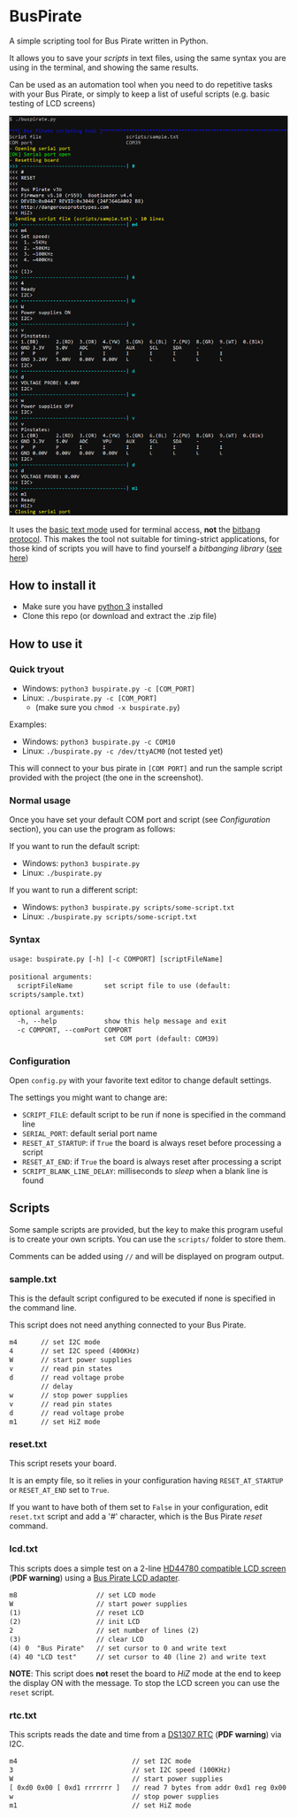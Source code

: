 # BusPirate

A simple scripting tool for Bus Pirate written in Python.

It allows you to save your *scripts* in text files, using the same syntax you are using in the terminal, and showing the same results.

Can be used as an automation tool when you need to do repetitive tasks with your Bus Pirate, or simply to keep a list of useful scripts (e.g. basic testing of LCD screens)

![screenshot](doc/img/screenshot.png)

It uses the [basic text mode](http://dangerousprototypes.com/docs/Bus_Pirate_menu_options_guide) used for terminal access, **not** the [bitbang protocol](http://dangerousprototypes.com/docs/Bitbang). This makes the tool not suitable for timing-strict applications, for those kind of scripts you will have to find yourself a *bitbanging library* ([see here](http://dangerousprototypes.com/docs/Bus_Pirate_Scripting_in_Python))

## How to install it

* Make sure you have [python 3](https://www.python.org/downloads/) installed
* Clone this repo (or download and extract the .zip file)

## How to use it

### Quick tryout

* Windows: `python3 buspirate.py -c [COM_PORT]`
* Linux: `./buspirate.py -c [COM_PORT]`
	* (make sure you `chmod -x buspirate.py`)

Examples:

* Windows: `python3 buspirate.py -c COM10`
* Linux: `./buspirate.py -c /dev/ttyACM0` (not tested yet)

This will connect to your bus pirate in `[COM PORT]` and run the sample script provided with the project (the one in the screenshot).

### Normal usage

Once you have set your default COM port and script (see *Configuration* section), you can use the program as follows:

If you want to run the default script:

* Windows: `python3 buspirate.py`
* Linux: `./buspirate.py`

If you want to run a different script:

* Windows: `python3 buspirate.py scripts/some-script.txt`
* Linux: `./buspirate.py scripts/some-script.txt`

### Syntax

```
usage: buspirate.py [-h] [-c COMPORT] [scriptFileName]

positional arguments:
  scriptFileName        set script file to use (default: scripts/sample.txt)

optional arguments:
  -h, --help            show this help message and exit
  -c COMPORT, --comPort COMPORT
                        set COM port (default: COM39)
```

### Configuration

Open `config.py` with your favorite text editor to change default settings.

The settings you might want to change are:

* `SCRIPT_FILE`: default script to be run if none is specified in the command line
* `SERIAL_PORT`: default serial port name
* `RESET_AT_STARTUP`: if `True` the board is always reset before processing a script
* `RESET_AT_END`: if `True` the board is always reset after processing a script
* `SCRIPT_BLANK_LINE_DELAY`: milliseconds to *sleep* when a blank line is found

## Scripts

Some sample scripts are provided, but the key to make this program useful is to create your own scripts. You can use the `scripts/` folder to store them.

Comments can be added using `//` and will be displayed on program output.

### sample.txt

This is the default script configured to be executed if none is specified in the command line.

This script does not need anything connected to your Bus Pirate.

```
m4      // set I2C mode
4       // set I2C speed (400KHz)
W       // start power supplies
v       // read pin states
d       // read voltage probe
        // delay
w       // stop power supplies
v       // read pin states
d       // read voltage probe
m1      // set HiZ mode
```

### reset.txt

This script resets your board.

It is an empty file, so it relies in your configuration having `RESET_AT_STARTUP` or `RESET_AT_END` set to `True`.

If you want to have both of them set to `False` in your configuration, edit `reset.txt` script and add a '#' character, which is the Bus Pirate *reset* command.

### lcd.txt

This scripts does a simple test on a 2-line [HD44780 compatible LCD screen](https://www.sparkfun.com/datasheets/LCD/HD44780.pdf) (**PDF warning**) using a [Bus Pirate LCD adapter](http://dangerousprototypes.com/docs/Bus_Pirate_v3_LCD_adapter).

```
m8                    // set LCD mode
W                     // start power supplies
(1)                   // reset LCD
(2)                   // init LCD
2                     // set number of lines (2)
(3)                   // clear LCD
(4) 0  "Bus Pirate"   // set cursor to 0 and write text
(4) 40 "LCD test"     // set cursor to 40 (line 2) and write text
```

**NOTE**: This script does **not** reset the board to *HiZ* mode at the end to keep the display ON with the message. To stop the LCD screen you can use the `reset` script.

### rtc.txt

This scripts reads the date and time from a [DS1307 RTC](https://datasheets.maximintegrated.com/en/ds/DS1307.pdf) (**PDF warning**) via I2C.

```
m4                             // set I2C mode
3                              // set I2C speed (100KHz)
W                              // start power supplies
[ 0xd0 0x00 [ 0xd1 rrrrrrr ]   // read 7 bytes from addr 0xd1 reg 0x00
w                              // stop power supplies
m1                             // set HiZ mode
```

